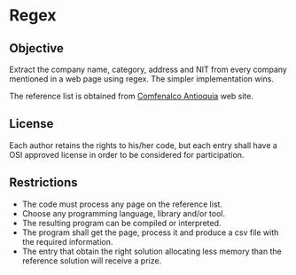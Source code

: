 # Regex

## Objective
Extract the company name, category, address and NIT from every company mentioned in a web page using regex. The simpler implementation wins.

The reference list is obtained from [Comfenalco Antioquia](https://infolocal.comfenalcoantioquia.com/index.php/component/jbusinessdirectory/search?searchkeyword=medellin&controller=search&orderBy=packageOrder%20desc&start=80) web site.

## License
Each author retains the rights to his/her code, but each entry shall have a OSI approved license in order to be considered for participation.

## Restrictions
- The code must process any page on the reference list.
- Choose any programming language, library and/or tool.
- The resulting program can be compiled or interpreted.
- The program shall get the page, process it and produce a csv file with the required information.
- The entry that obtain the right solution allocating less memory than the reference solution will receive a prize.
